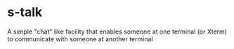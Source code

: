 # s-talk
A simple "chat" like facility that enables someone at one terminal (or Xterm) to communicate with someone at another terminal
